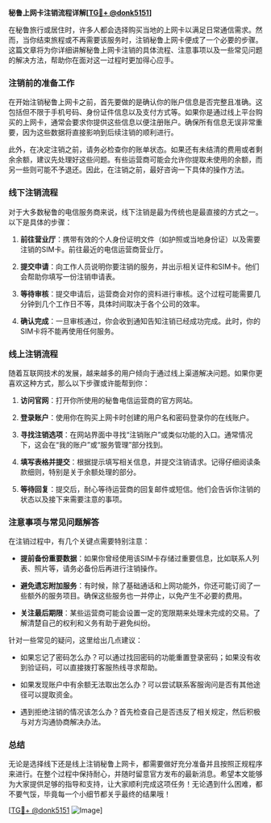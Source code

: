 **秘鲁上网卡注销流程详解[[TG💪+ @donk5151](https://t.me/s/donk5151)]**

在秘鲁旅行或居住时，许多人都会选择购买当地的上网卡以满足日常通信需求。然而，当你结束旅程或不再需要该服务时，注销秘鲁上网卡便成了一个必要的步骤。这篇文章将为你详细讲解秘鲁上网卡注销的具体流程、注意事项以及一些常见问题的解决方法，帮助你在面对这一过程时更加得心应手。

### 注销前的准备工作

在开始注销秘鲁上网卡之前，首先要做的是确认你的账户信息是否完整且准确。这包括但不限于手机号码、身份证件信息以及支付方式等。如果你是通过线上平台购买的上网卡，通常会要求你提供这些信息以便注册账户。确保所有信息无误非常重要，因为这些数据将直接影响到后续注销的顺利进行。

此外，在决定注销之前，请务必检查你的账单状态。如果还有未结清的费用或者剩余余额，建议先处理好这些问题。有些运营商可能会允许你提取未使用的余额，而另一些则可能不予退还。因此，在注销之前，最好咨询一下具体的操作方法。

### 线下注销流程

对于大多数秘鲁的电信服务商来说，线下注销是最为传统也是最直接的方式之一。以下是具体的步骤：

1. **前往营业厅**：携带有效的个人身份证明文件（如护照或当地身份证）以及需要注销的SIM卡。前往最近的电信运营商营业厅。
   
2. **提交申请**：向工作人员说明你要注销的服务，并出示相关证件和SIM卡。他们会帮助你填写一份注销申请表。

3. **等待审核**：提交申请后，运营商会对你的资料进行审核。这个过程可能需要几分钟到几个工作日不等，具体时间取决于各个公司的效率。

4. **确认完成**：一旦审核通过，你会收到通知告知注销已经成功完成。此时，你的SIM卡将不能再使用任何服务。

### 线上注销流程

随着互联网技术的发展，越来越多的用户倾向于通过线上渠道解决问题。如果你更喜欢这种方式，那么以下步骤或许能帮到你：

1. **访问官网**：打开你所使用的秘鲁电信运营商的官方网站。
   
2. **登录账户**：使用你在购买上网卡时创建的用户名和密码登录你的在线账户。

3. **寻找注销选项**：在网站界面中寻找“注销账户”或类似功能的入口。通常情况下，这会在“我的账户”或“服务管理”部分找到。

4. **填写表格并提交**：根据提示填写相关信息，并提交注销请求。记得仔细阅读条款细则，特别是关于余额处理的部分。

5. **等待回复**：提交后，耐心等待运营商的回复邮件或短信。他们会告诉你注销的状态以及接下来需要注意的事项。

### 注意事项与常见问题解答

在注销过程中，有几个关键点需要特别注意：

- **提前备份重要数据**：如果你曾经使用该SIM卡存储过重要信息，比如联系人列表、照片等，请务必备份后再进行注销操作。
  
- **避免遗忘附加服务**：有时候，除了基础通话和上网功能外，你还可能订阅了一些额外的服务项目。确保这些服务也一并停止，以免产生不必要的费用。

- **关注最后期限**：某些运营商可能会设置一定的宽限期来处理未完成的交易。了解清楚自己的权利和义务有助于避免纠纷。

针对一些常见的疑问，这里给出几点建议：

- 如果忘记了密码怎么办？可以通过找回密码的功能重置登录密码；如果没有收到验证码，可以直接拨打客服热线寻求帮助。
  
- 如果发现账户中有余额无法取出怎么办？可以尝试联系客服询问是否有其他途径可以提取资金。

- 遇到拒绝注销的情况该怎么办？首先检查自己是否违反了相关规定，然后积极与对方沟通协商解决办法。

### 总结

无论是选择线下还是线上注销秘鲁上网卡，都需要做好充分准备并且按照正规程序来进行。在整个过程中保持耐心，并随时留意官方发布的最新消息。希望本文能够为大家提供足够的指导和支持，让大家顺利完成这项任务！无论遇到什么困难，都不要气馁，毕竟每一个小细节都关乎最终的结果哦！

[[TG💪+ @donk5151](https://t.me/s/donk5151) ![Image](https://i.postimg.cc/rwNCRYN7/Snipaste-2025-04-30-17-27-05.png)]